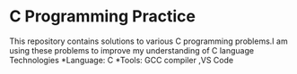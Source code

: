 # C Programming Practice
This repository contains solutions to various C programming problems.I am using these problems to improve my understanding of C language
Technologies
  *Language: C
  *Tools: GCC compiler ,VS Code
